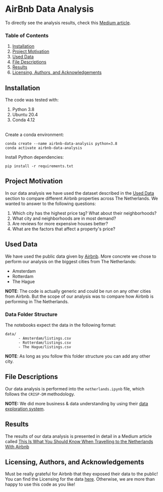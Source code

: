 # AirBnb Data Analysis
To directly see the analysis results, check this [Medium article](https://medium.com/@p.e.iusztin/this-is-what-you-should-know-when-travelling-to-the-netherlands-with-airbnb-aaa19cef4615).

### Table of Contents
1. [Installation](#installation)
2. [Project Motivation](#motivation)
3. [Used Data](#data)
4. [File Descriptions](#files)
5. [Results](#results)
6. [Licensing, Authors, and Acknowledgements](#licensing)


## Installation <a id="installation"></a>
The code was tested with:
1. Python 3.8
2. Ubuntu 20.4
3. Conda 4.12

<br/>Create a conda environment:
```shell
conda create --name airbnb-data-analysis python=3.8
conda activate airbnb-data-analysis
```
Install Python dependencies:
```shell
pip install -r requirements.txt
```

## Project Motivation <a id="motivation"></a>
In our data analysis we have used the dataset described in the [Used Data](#data) section to compare different 
Airbnb properties across The Netherlands. We wanted to answer to the following questions:
1. Which city has the highest price tag? What about their neighborhoods?
2. What city and neighborhoods are in most demand?
3. Are reviews for more expensive houses better?
4. What are the factors that affect a property's price?

## Used Data <a id="data"></a>
We have used the public data given by [Airbnb](http://insideairbnb.com/get-the-data/). More concrete we chose to 
perform our analysis on the biggest cities from The Netherlands:
* Amsterdam
* Rotterdam
* The Hague

**NOTE**: The code is actually generic and could be run on any other cities from Airbnb. 
But the scope of our analysis was to compare how Airbnb is performing in The Netherlands.

### Data Folder Structure
The notebooks expect the data in the following format:
```
data/
      - Amsterdam/listings.csv
      - Rotterdam/listings.csv
      - The Hague/listings.csv
```

**NOTE**: As long as you follow this folder structure you can add any other city.

## File Descriptions <a id="files"></a>
Our data analysis is performed into the `netherlands.ipynb` file, which follows the `CRISP-DM` methodology.

**NOTE:** We did more business & data understanding by using their [data exploration system](http://insideairbnb.com/amsterdam/).

## Results <a id="results"></a>
The results of our data analysis is presented in detail in a Medium article called
[This Is What You Should Know When Travelling to the Netherlands With Airbnb](https://medium.com/@p.e.iusztin/this-is-what-you-should-know-when-travelling-to-the-netherlands-with-airbnb-aaa19cef4615)

## Licensing, Authors, and Acknowledgements <a id="licensing"></a>
Must be really grateful for Airbnb that they exposed their data to the public!
You can find the Licensing for the data [here](http://insideairbnb.com/data-policies). 
Otherwise, we are more than happy to use this code as you like!






